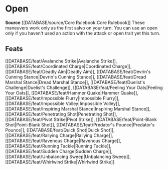 ﻿---
id: '123'
name: Open
rarity: Common
rus_type_level: null
source: '[[DATABASE/source/Core Rulebook|Core Rulebook]]'
trait:
- Open
type: Trait

---
# Open

**Source** [[DATABASE/source/Core Rulebook|Core Rulebook]] 
These maneuvers work only as the first salvo on your turn. You can use an open only if you haven't used an action with the attack or open trait yet this turn.

## Feats

[[DATABASE/feat/Avalanche Strike|Avalanche Strike]], [[DATABASE/feat/Coordinated Charge|Coordinated Charge]], [[DATABASE/feat/Deadly Aim|Deadly Aim]], [[DATABASE/feat/Devrin's Cunning Stance|Devrin's Cunning Stance]], [[DATABASE/feat/Dread Marshal Stance|Dread Marshal Stance]], [[DATABASE/feat/Duelist's Challenge|Duelist's Challenge]], [[DATABASE/feat/Feeling Your Oats|Feeling Your Oats]], [[DATABASE/feat/Hammer Quake|Hammer Quake]], [[DATABASE/feat/Impossible Flurry|Impossible Flurry]], [[DATABASE/feat/Impossible Volley|Impossible Volley]], [[DATABASE/feat/Inspiring Marshal Stance|Inspiring Marshal Stance]], [[DATABASE/feat/Penetrating Shot|Penetrating Shot]], [[DATABASE/feat/Pivot Strike|Pivot Strike]], [[DATABASE/feat/Point-Blank Shot|Point-Blank Shot]], [[DATABASE/feat/Predator's Pounce|Predator's Pounce]], [[DATABASE/feat/Quick Shot|Quick Shot]], [[DATABASE/feat/Rallying Charge|Rallying Charge]], [[DATABASE/feat/Ravenous Charge|Ravenous Charge]], [[DATABASE/feat/Running Tackle|Running Tackle]], [[DATABASE/feat/Sudden Charge|Sudden Charge]], [[DATABASE/feat/Unbalancing Sweep|Unbalancing Sweep]], [[DATABASE/feat/Whirlwind Strike|Whirlwind Strike]]